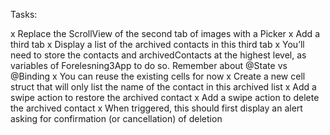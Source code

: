 Tasks: 

x Replace the ScrollView of the second tab of images with a Picker
x Add a third tab
x Display a list of the archived contacts in this third tab
x You’ll need to store the contacts and archivedContacts at the highest level, as variables of Forelesning3App to do so. Remember about @State vs @Binding
x You can reuse the existing cells for now
x Create a new cell struct that will only list the name of the contact in this archived list
x Add a swipe action to restore the archived contact
x Add a swipe action to delete the archived contact
x When triggered, this should first display an alert asking for confirmation (or cancellation) of deletion
